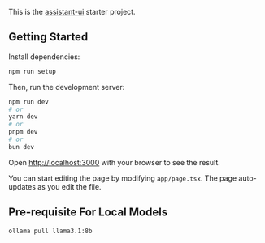 This is the [assistant-ui](https://github.com/Yonom/assistant-ui) starter project.

## Getting Started

Install dependencies:

```bash
npm run setup
```

Then, run the development server:

```bash
npm run dev
# or
yarn dev
# or
pnpm dev
# or
bun dev
```

Open [http://localhost:3000](http://localhost:3000) with your browser to see the result.

You can start editing the page by modifying `app/page.tsx`. The page auto-updates as you edit the file.

## Pre-requisite For Local Models

`ollama pull llama3.1:8b`
